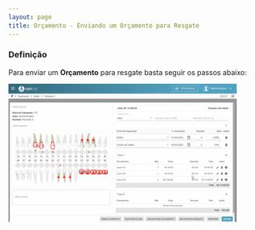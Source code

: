 ```yaml
---
layout: page
title: Orçamento - Enviando um Orçamento para Resgate
---
```


### Definição

Para enviar um <b>Orçamento</b> para resgate basta seguir os passos abaixo:

<div class="text-center" style="margin-bottom: 20px;">
  <img alt="Imagem" src="/pages/budget/rescue/send-rescue.gif" style="width: 90%;" />
</div>